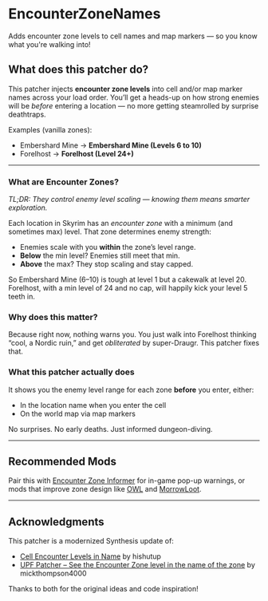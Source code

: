 # EncounterZoneNames

Adds encounter zone levels to cell names and map markers — so you know what you're walking into!

## What does this patcher do?

This patcher injects **encounter zone levels** into cell and/or map marker names across your load order. You’ll get a heads-up on how strong enemies will be *before* entering a location — no more getting steamrolled by surprise deathtraps.

Examples (vanilla zones):  
- Embershard Mine → **Embershard Mine (Levels 6 to 10)**  
- Forelhost → **Forelhost (Level 24+)**

---

### What are Encounter Zones?

*TL;DR: They control enemy level scaling — knowing them means smarter exploration.*

Each location in Skyrim has an *encounter zone* with a minimum (and sometimes max) level. That zone determines enemy strength:

- Enemies scale with you **within** the zone’s level range.
- **Below** the min level? Enemies still meet that min.
- **Above** the max? They stop scaling and stay capped.

So Embershard Mine (6–10) is tough at level 1 but a cakewalk at level 20.  
Forelhost, with a min level of 24 and no cap, will happily kick your level 5 teeth in.

### Why does this matter?

Because right now, nothing warns you. You just walk into Forelhost thinking “cool, a Nordic ruin,” and get *obliterated* by super-Draugr. This patcher fixes that.

### What this patcher actually does

It shows you the enemy level range for each zone **before** you enter, either:
- In the location name when you enter the cell
- On the world map via map markers

No surprises. No early deaths. Just informed dungeon-diving.

---

## Recommended Mods

Pair this with [Encounter Zone Informer](https://www.nexusmods.com/skyrimspecialedition/mods/124456 "Encounter Zone Informer") for in-game pop-up warnings, or mods that improve zone design like [OWL](https://www.nexusmods.com/skyrimspecialedition/mods/49681 "OWL") and [MorrowLoot](https://www.nexusmods.com/skyrimspecialedition/mods/3058?tab=description "MorrowLoot").

---

## Acknowledgments

This patcher is a modernized Synthesis update of:  
- [Cell Encounter Levels in Name](https://www.nexusmods.com/skyrimspecialedition/mods/4024) by hishutup  
- [UPF Patcher – See the Encounter Zone level in the name of the zone](https://www.nexusmods.com/skyrimspecialedition/mods/19881/) by mickthompson4000

Thanks to both for the original ideas and code inspiration!

